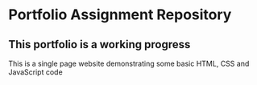 # Portfolio Assignment Repository
## This portfolio is a working progress
This is a single page website demonstrating some basic HTML, CSS and JavaScript code